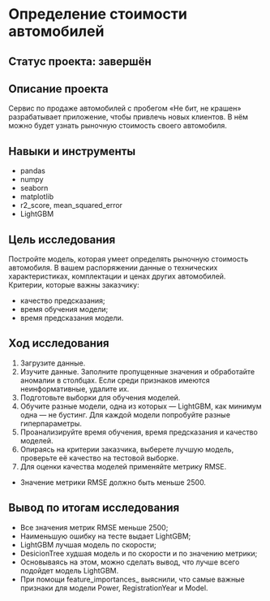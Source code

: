# Определение стоимости автомобилей

## Статус проекта: завершён

## Описание проекта

Сервис по продаже автомобилей с пробегом «Не бит, не крашен» разрабатывает приложение, чтобы привлечь новых клиентов. В нём можно будет узнать рыночную стоимость своего автомобиля. 

## Навыки и инструменты

- pandas  
- numpy  
- seaborn  
- matplotlib   
- r2_score, mean_squared_error
- LightGBM

## Цель исследования

Постройте модель, которая умеет определять рыночную стоимость автомобиля. В вашем распоряжении данные о технических характеристиках, комплектации и ценах других автомобилей.  
Критерии, которые важны заказчику:  
- качество предсказания;
- время обучения модели;
- время предсказания модели.

## Ход исследования

1. Загрузите данные.  
2. Изучите данные. Заполните пропущенные значения и обработайте аномалии в столбцах. Если среди признаков имеются неинформативные, удалите их.
3. Подготовьте выборки для обучения моделей.
4. Обучите разные модели, одна из которых — LightGBM, как минимум одна — не бустинг. Для каждой модели попробуйте разные гиперпараметры.
5. Проанализируйте время обучения, время предсказания и качество моделей.
6. Опираясь на критерии заказчика, выберете лучшую модель, проверьте её качество на тестовой выборке.  
7. Для оценки качества моделей применяйте метрику RMSE.
- Значение метрики RMSE должно быть меньше 2500.

## Вывод по итогам исследования

- Все значения метрик RMSE меньше 2500;
- Наименьшую ошибку на тесте выдает LightGBM;
- LightGBM лучшая модель по скорости;
- DesicionTree худшая модель и по скорости и по значению метрики;
- Основываясь на этом, можно сделать вывод, что лучше всего подойдет модель LightGBM.
- При помощи feature_importances_ выяснили, что самые важные признаки для модели Power, RegistrationYear и Model.